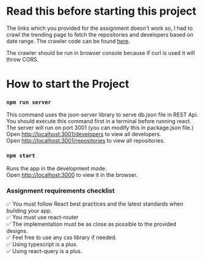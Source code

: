 # Read this before starting this project

The links which you provided for the assignment doesn't work so, I had to crawl the trending page to fetch the repositories and developers based on date range.
The crawler code can be found [here](https://gist.github.com/mubarakn/2a7a0ed245dd86deac809603512455f6).

The crawler should be run in browser console because if curl is used it will throw CORS.

# How to start the Project

### `npm run server`
This command uses the json-server library to serve db.json file in REST Api. You should execute this command first in a terminal before running react. The server will run on port 3001 (you can modify this in package.json file.)\
Open [http://localhost:3001/developers](http://localhost:3001/developers) to view all developers.\
Open [http://localhost:3001/repositories](http://localhost:3001/repositories) to view all repositories.

### `npm start`

Runs the app in the development mode.\
Open [http://localhost:3000](http://localhost:3000) to view it in the browser.

### Assignment requirements checklist
:white_check_mark: You must follow React best practices and the latest standards when building your app.\
:white_check_mark: You must use react-router\
:white_check_mark: The implementation must be as close as possible to the provided designs.\
:white_check_mark: Feel free to use any css library if needed.\
:white_check_mark: Using typescript is a plus.\
:white_check_mark: Using react-query is a plus.
